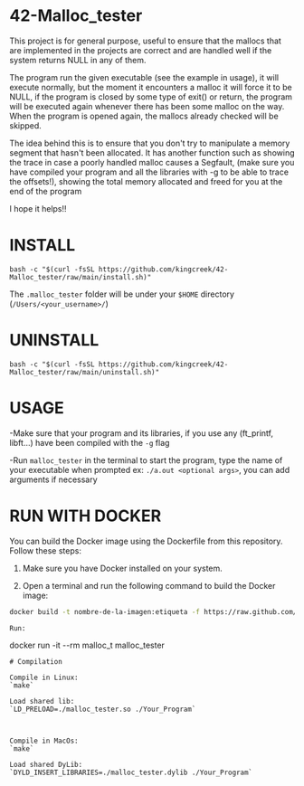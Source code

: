 # 42-Malloc_tester

This project is for general purpose, useful to ensure that the mallocs that are implemented in the projects are correct and are handled well if the system returns NULL in any of them.

The program run the given executable (see the example in usage), it will execute normally, but the moment it encounters a malloc it will force it to be NULL, if the program is closed by some type of exit() or return, the program will be executed again whenever there has been some malloc on the way. When the program is opened again, the mallocs already checked will be skipped.

The idea behind this is to ensure that you don't try to manipulate a memory segment that hasn't been allocated.
It has another function such as showing the trace in case a poorly handled malloc causes a Segfault, (make sure you have compiled your program and all the libraries with -g to be able to trace the offsets!), showing the total memory allocated and freed for you at the end of the program

I hope it helps!!

# INSTALL
```
bash -c "$(curl -fsSL https://github.com/kingcreek/42-Malloc_tester/raw/main/install.sh)"
```

The `.malloc_tester` folder will be under your `$HOME` directory (`/Users/<your_username>/`)

# UNINSTALL
```
bash -c "$(curl -fsSL https://github.com/kingcreek/42-Malloc_tester/raw/main/uninstall.sh)"
```

# USAGE
-Make sure that your program and its libraries, if you use any (ft_printf, libft...) have been compiled with the `-g` flag

-Run `malloc_tester` in the terminal to start the program, type the name of your executable when prompted ex: `./a.out <optional args>`, you can add arguments if necessary

# RUN WITH DOCKER

You can build the Docker image using the Dockerfile from this repository. Follow these steps:

1. Make sure you have Docker installed on your system.

2. Open a terminal and run the following command to build the Docker image:

```bash
docker build -t nombre-de-la-imagen:etiqueta -f https://raw.github.com/kingcreek/42-Malloc_tester/main/Dockerfile .

Run:
```
docker run -it --rm malloc_t malloc_tester
```
# Compilation

Compile in Linux:
`make`

Load shared lib:
`LD_PRELOAD=./malloc_tester.so ./Your_Program`



Compile in MacOs:
`make`

Load shared DyLib:
`DYLD_INSERT_LIBRARIES=./malloc_tester.dylib ./Your_Program`

